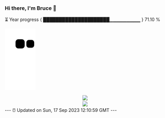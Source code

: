 ### Hi there, I'm Bruce 👋
⏳ Year progress { █████████████████████▁▁▁▁▁▁▁▁▁ } 71.10 %

![](https://raw.githubusercontent.com/Swiftie13st/Swiftie13st/main/assets/github-contribution-grid-snake.svg)


<div align="center"> <img src="https://metrics.lecoq.io/Swiftie13st?template=classic&config.timezone=Asia%2FShanghai"> </div>

<div align="center"> <img src="https://github-readme-streak-stats.herokuapp.com/?user=Swiftie13st" /> </div>
---
⏰ Updated on Sun, 17 Sep 2023 12:10:59 GMT
---

